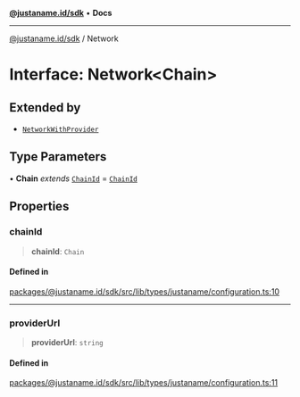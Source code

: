 [**@justaname.id/sdk**](../README.md) • **Docs**

***

[@justaname.id/sdk](../globals.md) / Network

# Interface: Network\<Chain\>

## Extended by

- [`NetworkWithProvider`](NetworkWithProvider.md)

## Type Parameters

• **Chain** *extends* [`ChainId`](../type-aliases/ChainId.md) = [`ChainId`](../type-aliases/ChainId.md)

## Properties

### chainId

> **chainId**: `Chain`

#### Defined in

[packages/@justaname.id/sdk/src/lib/types/justaname/configuration.ts:10](https://github.com/JustaName-id/JustaName-sdk/blob/dc845c10af242e3ca87d95ef392516ac0bfa8b95/packages/@justaname.id/sdk/src/lib/types/justaname/configuration.ts#L10)

***

### providerUrl

> **providerUrl**: `string`

#### Defined in

[packages/@justaname.id/sdk/src/lib/types/justaname/configuration.ts:11](https://github.com/JustaName-id/JustaName-sdk/blob/dc845c10af242e3ca87d95ef392516ac0bfa8b95/packages/@justaname.id/sdk/src/lib/types/justaname/configuration.ts#L11)
